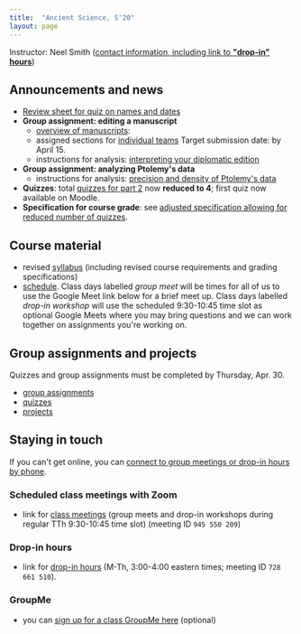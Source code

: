 ```yaml
---
title:  "Ancient Science, S'20"
layout: page
---
```



Instructor: Neel Smith ([contact information, including link to **"drop-in" hours**](http://neelsmith.info/holycross/contact/))


## Announcements and news


- [Review sheet for quiz on names and dates](quizzes/names-dates/)
- **Group assignment: editing a manuscript**
    - [overview of manuscripts](labs/editing/):  
    - assigned sections for [individual teams](labs/editing/assignments/) Target submission date: by April 15.
    - instructions for analysis: [interpreting your diplomatic edition](labs/ms_evience/)
- **Group assignment: analyzing Ptolemy's data**
   - instructions for analysis: [precision and density of Ptolemy's data](labs/ptolemy-geo/precision/)
- **Quizzes**: total [quizzes for part 2](quizzes/) now **reduced to 4**;  first quiz now available on Moodle.
- **Specification for course grade**:  see [adjusted specification allowing for reduced number of quizzes](syllabus/2_requirements/).

## Course material

- revised [syllabus](syllabus/) (including revised course requirements and grading specifications)
- [schedule](schedule/).  Class days labelled *group meet* will be times for all of us to use the Google Meet link below for a brief meet up.  Class days labelled *drop-in workshop* will use the scheduled 9:30-10:45 time slot as optional Google Meets where you may bring questions and we can work together on assignments you're working on.


## Group assignments and projects

Quizzes and group assignments must be completed by Thursday, Apr. 30.

- [group assignments](labs/)
- [quizzes](quizzes/)
- [projects](projects/)



## Staying in touch

If you can't get online, you can [connect to group meetings or drop-in hours by phone](phone-option/).


### Scheduled class meetings with Zoom

-  link for [class meetings](https://holycross.zoom.us/j/945550209) (group meets and drop-in workshops during regular TTh 9:30-10:45 time slot) (meeting ID `945 550 209`)


### Drop-in hours

-  link for [drop-in hours](https://holycross.zoom.us/j/728661510) (M-Th, 3:00-4:00 eastern times; meeting ID `728 661 510`).  



### GroupMe

- you can [sign up for a class GroupMe here](https://groupme.com/join_group/58684193/ICdBp5hx) (optional)

